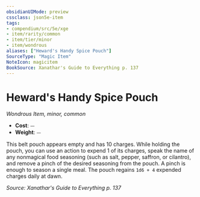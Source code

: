 ```yaml
---
obsidianUIMode: preview
cssclass: json5e-item
tags:
- compendium/src/5e/xge
- item/rarity/common
- item/tier/minor
- item/wondrous
aliases: ["Heward's Handy Spice Pouch"]
SourceType: "Magic Item"
NoteIcon: magicitem
BookSource: Xanathar's Guide to Everything p. 137
---
```

# Heward's Handy Spice Pouch
*Wondrous Item, minor, common*  

- **Cost**: ⏤
- **Weight**: ⏤

This belt pouch appears empty and has 10 charges. While holding the pouch, you can use an action to expend 1 of its charges, speak the name of any nonmagical food seasoning (such as salt, pepper, saffron, or cilantro), and remove a pinch of the desired seasoning from the pouch. A pinch is enough to season a single meal. The pouch regains `1d6 + 4` expended charges daily at dawn.

*Source: Xanathar's Guide to Everything p. 137*
